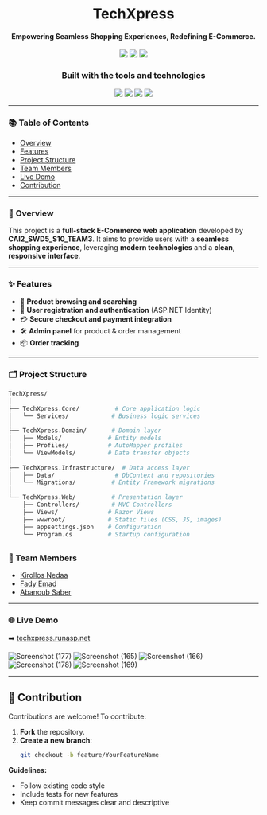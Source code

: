 <div align="center">
  
# **TechXpress**
#### Empowering Seamless Shopping Experiences, Redefining E-Commerce.

<p align="center">
  <img src="https://img.shields.io/github/last-commit/Kirollos-Nedaa/CAI2_SWD5_S10_Team3?style=flat-square">
  <img src="https://img.shields.io/badge/C%23-95.7%25-blue?style=flat-square">
  <img src="https://img.shields.io/github/languages/count/Kirollos-Nedaa/CAI2_SWD5_S10_Team3?style=flat-square">
</p>

### **Built with the tools and technologies**
<p align="center">
  <img src="https://img.shields.io/badge/-ASP.NET%20MVC-5C2D91?logo=dotnet&logoColor=white&style=flat-square">
  <img src="https://img.shields.io/badge/-HTML5-E34F26?logo=html5&logoColor=white&style=flat-square">
  <img src="https://img.shields.io/badge/-TailwindCSS-38B2AC?logo=tailwindcss&logoColor=white&style=flat-square">
  <img src="https://img.shields.io/badge/-JavaScript-F7DF1E?logo=javascript&logoColor=black&style=flat-square">
</p>
</div>


---

### 📚 **Table of Contents**

- [Overview](#-overview)
- [Features](#-features)
- [Project Structure](#-project-structure)
- [Team Members](#-team-members)
- [Live Demo](#-live-demo)
- [Contribution](#-contribution)

---

### 🧾 **Overview**

This project is a **full-stack E-Commerce web application** developed by **CAI2_SWD5_S10_TEAM3**. It aims to provide users with a **seamless shopping experience**, leveraging **modern technologies** and a **clean, responsive interface**.

---

### ✨ **Features**

- 🛒 **Product browsing and searching**
- 👤 **User registration and authentication** (ASP.NET Identity)
- 💳 **Secure checkout and payment integration**
- 🛠 **Admin panel** for product & order management
- 📦 **Order tracking**

---

### 🗂 **Project Structure**
```bash
TechXpress/
│
├── TechXpress.Core/          # Core application logic
│   └── Services/            # Business logic services
│
├── TechXpress.Domain/       # Domain layer
│   ├── Models/             # Entity models
│   ├── Profiles/           # AutoMapper profiles
│   └── ViewModels/         # Data transfer objects
│
├── TechXpress.Infrastructure/  # Data access layer
│   ├── Data/                 # DbContext and repositories
│   └── Migrations/          # Entity Framework migrations
│
└── TechXpress.Web/          # Presentation layer
    ├── Controllers/         # MVC Controllers
    ├── Views/              # Razor Views
    ├── wwwroot/            # Static files (CSS, JS, images)
    ├── appsettings.json    # Configuration
    └── Program.cs          # Startup configuration
```
##

### 👥 **Team Members**

- [Kirollos Nedaa](https://github.com/Kirollos-Nedaa)
- [Fady Emad](https://github.com/Fady10emad)
- [Abanoub Saber](https://github.com/abanoubsaber87)

---

### 🌐 **Live Demo**
➡️ [techxpress.runasp.net](http://techxpress.runasp.net/)

![Screenshot (177)](https://github.com/user-attachments/assets/b2577c30-e812-4787-b835-1014fcde7c3e)
![Screenshot (165)](https://github.com/user-attachments/assets/6fad0532-c695-4e53-a91d-edcba0047b27)
![Screenshot (166)](https://github.com/user-attachments/assets/4fc84525-60ed-41f2-98c8-55c90472ccb1)
![Screenshot (178)](https://github.com/user-attachments/assets/36762735-cdd0-42ad-b6a3-8177240a7dd1)
![Screenshot (169)](https://github.com/user-attachments/assets/d72a3b88-5073-4da5-8cc1-5716518b3e6d)



---

## 🤝 **Contribution**

Contributions are welcome! To contribute:

1. **Fork** the repository.
2. **Create a new branch**:  
   ```bash
   git checkout -b feature/YourFeatureName
   ```
**Guidelines:**
- Follow existing code style
- Include tests for new features
- Keep commit messages clear and descriptive
